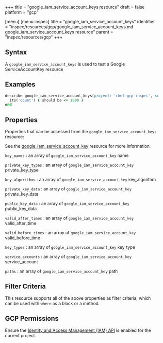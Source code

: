+++
title = "google_iam_service_account_keys resource"
draft = false
platform = "gcp"

[menu]
  [menu.inspec]
    title = "google_iam_service_account_keys"
    identifier = "inspec/resources/gcp/google_iam_service_account_keys.md google_iam_service_account_keys resource"
    parent = "inspec/resources/gcp"
+++

## Syntax

A `google_iam_service_account_keys` is used to test a Google ServiceAccountKey resource

## Examples

```ruby
describe google_iam_service_account_keys(project: 'chef-gcp-inspec', service_account: "display-name@project-id.iam.gserviceaccount.com") do
  its('count') { should be <= 1000 }
end
```

## Properties

Properties that can be accessed from the `google_iam_service_account_keys` resource:

See the [google_iam_service_account_key](/inspec/resources/google_iam_service_account_key/#properties) resource for more information.

`key_names`
: an array of `google_iam_service_account_key` name

`private_key_types`
: an array of `google_iam_service_account_key` private_key_type

`key_algorithms`
: an array of `google_iam_service_account_key` key_algorithm

`private_key_data`
: an array of `google_iam_service_account_key` private_key_data

`public_key_data`
: an array of `google_iam_service_account_key` public_key_data

`valid_after_times`
: an array of `google_iam_service_account_key` valid_after_time

`valid_before_times`
: an array of `google_iam_service_account_key` valid_before_time

`key_types`
: an array of `google_iam_service_account_key` key_type

`service_accounts`
: an array of `google_iam_service_account_key` service_account

`paths`
: an array of `google_iam_service_account_key` path

## Filter Criteria

This resource supports all of the above properties as filter criteria, which can be used
with `where` as a block or a method.

## GCP Permissions

Ensure the [Identity and Access Management (IAM) API](https://console.cloud.google.com/apis/library/iam.googleapis.com/) is enabled for the current project.
